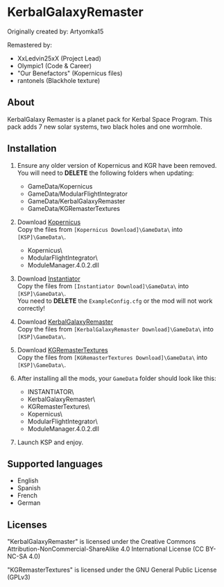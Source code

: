 KerbalGalaxyRemaster
=====================

Originally created by: Artyomka15

Remastered by:
* XxLedvin25xX      (Project Lead)
* Olympic1          (Code & Career)
* "Our Benefactors" (Kopernicus files)
* rantonels         (Blackhole texture)

About
-----
KerbalGalaxy Remaster is a planet pack for Kerbal Space Program. This pack adds 7 new solar systems, two black holes and one wormhole.

[comment]: <> (Place galaxy structure here - or a link to it)

Installation
------------
1. Ensure any older version of Kopernicus and KGR have been removed.  
   You will need to **DELETE** the following folders when updating:
   * GameData/Kopernicus
   * GameData/ModularFlightIntegrator
   * GameData/KerbalGalaxyRemaster
   * GameData/KGRemasterTextures

2. Download [Kopernicus](https://github.com/Kopernicus/Kopernicus/releases/)  
   Copy the files from `[Kopernicus Download]\GameData\` into `[KSP]\GameData\`.
   * Kopernicus\
   * ModularFlightIntegrator\
   * ModuleManager.4.0.2.dll

3. Download [Instantiator](https://spacedock.info/mod/1624)  
   Copy the files from `[Instantiator Download]\GameData\` into `[KSP]\GameData\`.  
   You need to **DELETE** the `ExampleConfig.cfg` or the mod will not work correctly!

4. Download [KerbalGalaxyRemaster](https://spacedock.info/mod/2146)  
   Copy the files from `[KerbalGalaxyRemaster Download]\GameData\` into `[KSP]\GameData\`.

5. Download [KGRemasterTextures]()  
   Copy the files from `[KGRemasterTextures Download]\GameData\` into `[KSP]\GameData\`.

6. After installing all the mods, your `GameData` folder should look like this:
   * INSTANTIATOR\
   * KerbalGalaxyRemaster\
   * KGRemasterTextures\
   * Kopernicus\
   * ModularFlightIntegrator\
   * ModuleManager.4.0.2.dll

7. Launch KSP and enjoy.

Supported languages
-------------------
* English
* Spanish
* French
* German

Licenses
--------
"KerbalGalaxyRemaster" is licensed under the Creative Commons Attribution-NonCommercial-ShareAlike 4.0 International License (CC BY-NC-SA 4.0)

"KGRemasterTextures" is licensed under the GNU General Public License (GPLv3)
